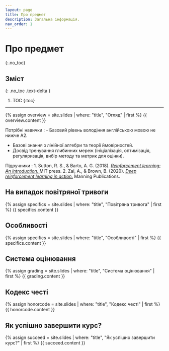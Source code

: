 ```yaml
---
layout: page
title: Про предмет
description: Загальна інформація.
nav_order: 1
---
```


# Про предмет
{:.no_toc}

## Зміст
{: .no_toc .text-delta }

1. TOC
{:toc}

---

{% assign overview = site.slides | where: "title", "Огляд" | first %}
{{ overview.content }}


Потрiбнi навички
: - Базовий рівень володіння англійською мовою не нижче А2.
- Базовi знання з лiнiйної алгебри та теорiї ймовiрностей.
- Досвiд тренування глибинних мереж (iнiцiалiзацiя, оптимiзацiя, регуляризацiя, вибiр методу
та метрик для оцiнки).

Підручники
: 1. Sutton, R. S., & Barto, A. G. (2018). [*Reinforcement learning: An introduction.* ](http://incompleteideas.net/book/the-book-2nd.html) MIT press.
2. Zai, A., & Brown, B. (2020). [*Deep reinforcement learning in action.*](https://www.manning.com/books/deep-reinforcement-learning-in-action) Manning Publications.


## На випадок повітряної тривоги
{% assign specifics = site.slides | where: "title", "Повітряна тривога" | first %}
{{ specifics.content }}

## Особливостi
{% assign specifics = site.slides | where: "title", "Особливостi" | first %}
{{ specifics.content }}

## Система оцiнювання
{% assign grading = site.slides | where: "title", "Система оцiнювання" | first %}
{{ grading.content }}


## Кодекс честi
{% assign honorcode = site.slides | where: "title", "Кодекс честi" | first %}
{{ honorcode.content }}


## Як успішно завершити курс?
{% assign succeed = site.slides | where: "title", "Як успішно завершити курс?" | first %}
{{ succeed.content }}